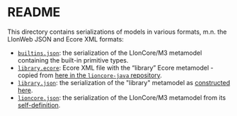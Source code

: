 # README

This directory contains serializations of models in various formats, m.n. the LIonWeb JSON and Ecore XML formats:

* [`builtins.json`](./builtins.json): the serialization of the LIonCore/M3 metamodel containing the built-in primitive types.
* [`library.ecore`](./library.ecore): Ecore XML file with the “library” Ecore metamodel - copied from [here in the `lioncore-java` repository](https://github.com/LIonWeb-org/lioncore-java/blob/master/emf/src/test/resources/library.ecore).
* [`library.json`](./library.json): the serialization of the "library" metamodel as [constructed here](../src/m3/test/library.ts).
* [`lioncore.json`](./lioncore.json): the serialization of the LIonCore/M3 metamodel from its [self-definition](../src/m3/self-definition.ts).


